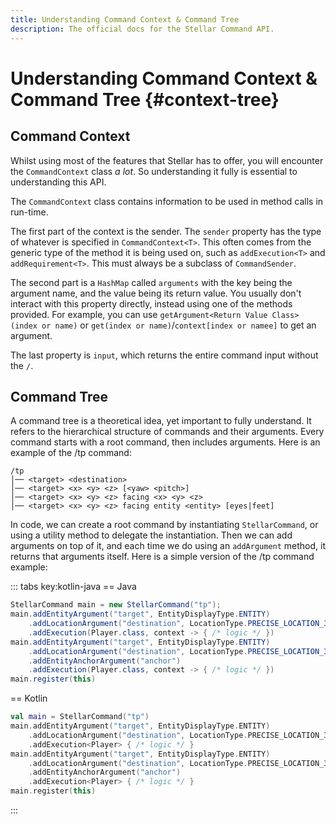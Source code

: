 ```yaml
---
title: Understanding Command Context & Command Tree
description: The official docs for the Stellar Command API.
---
```


# Understanding Command Context & Command Tree {#context-tree}

## Command Context 

Whilst using most of the features that Stellar has to offer, you will encounter the `CommandContext` class _a lot_. So understanding it fully is essential to understanding this API.

The `CommandContext` class contains information to be used in method calls in run-time.

The first part of the context is the sender. The `sender` property has the type of whatever is specified in `CommandContext<T>`. This often comes from the generic type of the method it is being used on, such as `addExecution<T>` and `addRequirement<T>`. This must always be a subclass of `CommandSender`. 

The second part is a `HashMap` called `arguments` with the key being the argument name, and the value being its return value. You usually don't interact with this property directly, instead using one of the methods provided. For example, you can use `getArgument<Return Value Class>(index or name)` or `get(index or name)`/`context[index or namee]` to get an argument.

The last property is `input`, which returns the entire command input without the `/`.

## Command Tree

A command tree is a theoretical idea, yet important to fully understand. It refers to the hierarchical structure of commands and their arguments. Every command starts with a root command, then includes arguments. Here is an example of the /tp command:

```
/tp
│── <target> <destination>
│── <target> <x> <y> <z> [<yaw> <pitch>]
│── <target> <x> <y> <z> facing <x> <y> <z>
│── <target> <x> <y> <z> facing entity <entity> [eyes|feet]
```

In code, we can create a root command by instantiating `StellarCommand`, or using a utility method to delegate the instantiation. Then we can add arguments on top of it, and each time we do using an `addArgument` method, it returns that arguments itself. Here is a simple version of the /tp command example:

::: tabs key:kotlin-java
== Java
```Java
StellarCommand main = new StellarCommand("tp");
main.addEntityArgument("target", EntityDisplayType.ENTITY)
    .addLocationArgument("destination", LocationType.PRECISE_LOCATION_3D)
    .addExecution(Player.class, context -> { /* logic */ })
main.addEntityArgument("target", EntityDisplayType.ENTITY)
    .addLocationArgument("destination", LocationType.PRECISE_LOCATION_3D)
    .addEntityAnchorArgument("anchor")
    .addExecution(Player.class, context -> { /* logic */ })
main.register(this)
```
== Kotlin
```Kotlin
val main = StellarCommand("tp")
main.addEntityArgument("target", EntityDisplayType.ENTITY)
    .addLocationArgument("destination", LocationType.PRECISE_LOCATION_3D)
    .addExecution<Player> { /* logic */ }
main.addEntityArgument("target", EntityDisplayType.ENTITY)
    .addLocationArgument("destination", LocationType.PRECISE_LOCATION_3D)
    .addEntityAnchorArgument("anchor")
    .addExecution<Player> { /* logic */ }
main.register(this)
```
:::